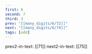```yaml
---
first: 6
second: 7
third: 3
prev: "[[many_digits/6/72]]"
next: "[[many_digits/6/74]]"
tags: [odd]
---
```

prev2-in-text: [[71]]
next2-in-text: [[75]]
